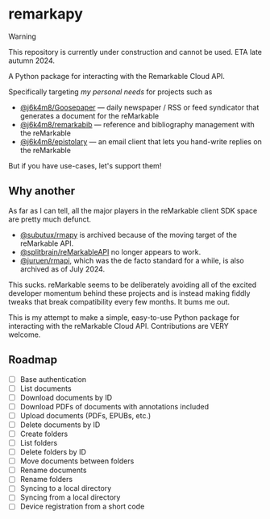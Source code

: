 # remarkapy

> [!WARNING]
> This repository is currently under construction and cannot be used. ETA late autumn 2024.

A Python package for interacting with the Remarkable Cloud API.

Specifically targeting _my personal needs_ for projects such as

* [@j6k4m8/Goosepaper](https://github.com/j6k4m8/Goosepaper) — daily newspaper / RSS or feed syndicator that generates a document for the reMarkable
* [@j6k4m8/remarkabib](https://github.com/j6k4m8/remarkabib) — reference and bibliography management with the reMarkable
* [@j6k4m8/epistolary](https://github.com/j6k4m8/epistolary) — an email client that lets you hand-write replies on the reMarkable

But if you have use-cases, let's support them!


## Why another

As far as I can tell, all the major players in the reMarkable client SDK space are pretty much defunct.

* [@subutux/rmapy](https://github.com/subutux/rmapy) is archived because of the moving target of the reMarkable API.
* [@splitbrain/reMarkableAPI](https://github.com/splitbrain/ReMarkableAPI) no longer appears to work.
* [@juruen/rmapi](https://github.com/juruen/rmapi), which was the de facto standard for a while, is also archived as of July 2024.

This sucks. reMarkable seems to be deliberately avoiding all of the excited developer momentum behind these projects and is instead making fiddly tweaks that break compatibility every few months. It bums me out.

This is my attempt to make a simple, easy-to-use Python package for interacting with the reMarkable Cloud API. Contributions are VERY welcome.

## Roadmap

- [ ] Base authentication
- [ ] List documents
- [ ] Download documents by ID
- [ ] Download PDFs of documents with annotations included
- [ ] Upload documents (PDFs, EPUBs, etc.)
- [ ] Delete documents by ID
- [ ] Create folders
- [ ] List folders
- [ ] Delete folders by ID
- [ ] Move documents between folders
- [ ] Rename documents
- [ ] Rename folders
- [ ] Syncing to a local directory
- [ ] Syncing from a local directory
- [ ] Device registration from a short code
